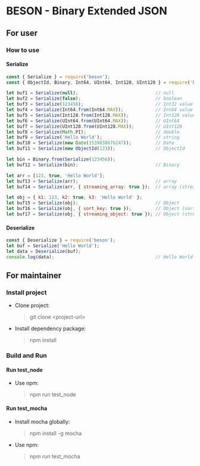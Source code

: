 # BESON - Binary Extended JSON #

## For user ##

### How to use ###

#### Serialize ####

```javascript
const { Serialize } = require('beson');
const { ObjectId, Binary, Int64, UInt64, Int128, UInt128 } = require('beson');

let buf1 = Serialize(null);                             // null
let buf2 = Serialize(false);                            // boolean
let buf3 = Serialize(123456);                           // Int32 value
let buf4 = Serialize(Int64.from(Int64.MAX));            // Int64 value
let buf5 = Serialize(Int128.from(Int128.MAX));          // Int128 value
let buf6 = Serialize(UInt64.from(UInt64.MAX));          // UInt64
let buf7 = Serialize(UInt128.from(UInt128.MAX));        // UInt128
let buf8 = Serialize(Math.PI);                          // double
let buf9 = Serialize('Hello World');                    // string
let buf10 = Serialize(new Date(1539838676247));         // Date
let buf11 = Serialize(new ObjectId(123));               // ObjectId

let bin = Binary.from(Serialize(123456));
let buf12 = Serialize(bin);                             // Binary

let arr = [123, true, 'Hello World'];
let buf13 = Serialize(arr);                             // array
let buf14 = Serialize(arr, { streaming_array: true });  // array (streaming)

let obj = { k1: 123, k2: true, k3: 'Hello World' };
let buf15 = Serialize(obj);                             // Object
let buf16 = Serialize(obj, { sort_key: true });         // Object (sort key)
let buf17 = Serialize(obj, { streaming_object: true }); // Object (streaming)
```

#### Deserialize ####

```javascript
const { Deserialize } = require('beson');
let buf = Serialize('Hello World');
let data = Deserialize(buf);
console.log(data);                                      // Hello World
```

## For maintainer ##

### Install project ###

* Clone project:
    > git clone \<project-url\>

* Install dependency package:
    > npm install

### Build and Run ###

#### Run test_node ####

* Use npm:
    > npm run test_node

#### Run test_mocha ####

* Install mocha globally:
    > npm install -g mocha

* Use npm:
    > npm run test_mocha
